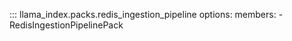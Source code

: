 ::: llama_index.packs.redis_ingestion_pipeline
    options:
      members:
        - RedisIngestionPipelinePack
